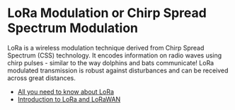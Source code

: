 # LoRa Modulation or Chirp Spread Spectrum Modulation

LoRa is a wireless modulation technique derived from Chirp Spread Spectrum (CSS) technology. It encodes information on radio waves using chirp pulses - similar to the way dolphins and bats communicate! LoRa modulated transmission is robust against disturbances and can be received across great distances.

- [All you need to know about LoRa](https://www.youtube.com/watch?v=ZsVhYiX4_6o)
- [Introduction to LoRa and LoRaWAN](https://www.thethingsnetwork.org/docs/lorawan/what-is-lorawan/)
